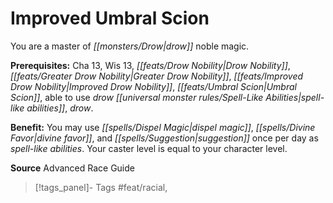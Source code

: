 ﻿---
cssclass: [feats]

---
# Improved Umbral Scion

You are a master of _[[monsters/Drow|drow]]_ noble magic.

**Prerequisites:** Cha 13, Wis 13, _[[feats/Drow Nobility|Drow Nobility]]_, _[[feats/Greater _Drow_ Nobility|Greater _Drow_ Nobility]]_, _[[feats/Improved _Drow_ Nobility|Improved _Drow_ Nobility]]_, _[[feats/Umbral Scion|Umbral Scion]]_, able to use _drow_ _[[universal monster rules/Spell-Like Abilities|spell-like abilities]]_, _drow_.

**Benefit:** You may use _[[spells/Dispel Magic|dispel magic]]_, _[[spells/Divine Favor|divine favor]]_, and _[[spells/Suggestion|suggestion]]_ once per day as _spell-like abilities_. Your caster level is equal to your character level.

**Source** Advanced Race Guide
>[!tags_panel]- Tags
> #feat/racial, 